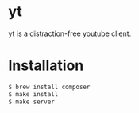 # yt

[yt](http://yt.dudzik.co) is a distraction-free youtube client.

# Installation

```bash
$ brew install composer
$ make install
$ make server
```

